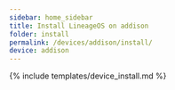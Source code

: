 ```yaml
---
sidebar: home_sidebar
title: Install LineageOS on addison
folder: install
permalink: /devices/addison/install/
device: addison
---
```

{% include templates/device_install.md %}
